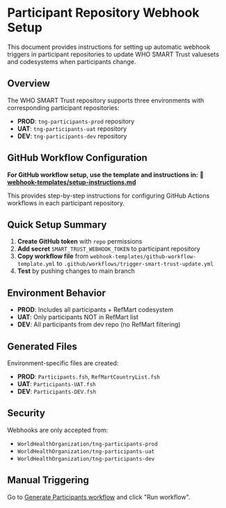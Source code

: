 # Participant Repository Webhook Setup

This document provides instructions for setting up automatic webhook triggers in participant repositories to update WHO SMART Trust valuesets and codesystems when participants change.

## Overview

The WHO SMART Trust repository supports three environments with corresponding participant repositories:
- **PROD**: `tng-participants-prod` repository  
- **UAT**: `tng-participants-uat` repository
- **DEV**: `tng-participants-dev` repository

## GitHub Workflow Configuration

**For GitHub workflow setup, use the template and instructions in:** 
📁 **[webhook-templates/setup-instructions.md](webhook-templates/setup-instructions.md)**

This provides step-by-step instructions for configuring GitHub Actions workflows in each participant repository.

## Quick Setup Summary

1. **Create GitHub token** with `repo` permissions
2. **Add secret** `SMART_TRUST_WEBHOOK_TOKEN` to participant repository
3. **Copy workflow file** from `webhook-templates/github-workflow-template.yml` to `.github/workflows/trigger-smart-trust-update.yml`
4. **Test** by pushing changes to main branch

## Environment Behavior

- **PROD**: Includes all participants + RefMart codesystem
- **UAT**: Only participants NOT in RefMart list  
- **DEV**: All participants from dev repo (no RefMart filtering)

## Generated Files

Environment-specific files are created:
- **PROD**: `Participants.fsh`, `RefMartCountryList.fsh`
- **UAT**: `Participants-UAT.fsh` 
- **DEV**: `Participants-DEV.fsh`

## Security

Webhooks are only accepted from:
- `WorldHealthOrganization/tng-participants-prod`
- `WorldHealthOrganization/tng-participants-uat`  
- `WorldHealthOrganization/tng-participants-dev`

## Manual Triggering

Go to [Generate Participants workflow](https://github.com/WorldHealthOrganization/smart-trust/actions/workflows/generate-participants.yml) and click "Run workflow".